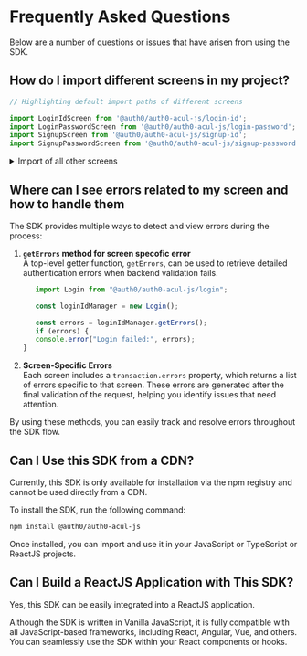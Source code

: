 # Frequently Asked Questions

Below are a number of questions or issues that have arisen from using the SDK.

## How do I import different screens in my project?

```typescript
// Highlighting default import paths of different screens

import LoginIdScreen from '@auth0/auth0-acul-js/login-id';
import LoginPasswordScreen from '@auth0/auth0-acul-js/login-password';
import SignupScreen from '@auth0/auth0-acul-js/signup-id';
import SignupPasswordScreen from '@auth0/auth0-acul-js/signup-password';
```

<details>
  <summary>Import of all other screens</summary>

```javascript
import LoginPasswordlessEmailCodeScreen from '@auth0/auth0-acul-js/login-passwordless-email-code';
import LoginPasswordlessEmailSMSOTP from '@auth0/auth0-acul-js/login-passwordless-sms-otp';
import PasskeyEnrolmentScreen from '@auth0/auth0-acul-js/passkey-enrollment';
import PasskeyEnrolmentLocalScreen from '@auth0/auth0-acul-js/passkey-enrollment-local';
import PhoneIdentifierChallengeScreen from '@auth0/auth0-acul-js/phone-identifier-challenge';
import PhoneIdentifierEnrolmentScreen from '@auth0/auth0-acul-js/phone-identifier-enrollment';
import EmailIdentifierChallengeScreen from '@auth0/auth0-acul-js/email-identifier-challenge';
import InterstitialCaptchaScreen from '@auth0/auth0-acul-js/interstitial-captcha';
import Login from '@auth0/auth0-acul-js/login';
import Signup from '@auth0/auth0-acul-js/signup';
import ResetPassword from '@auth0/auth0-acul-js/reset-password';
import ResetPasswordRequest from '@auth0/auth0-acul-js/reset-password-request';
import ResetPasswordEmail from '@auth0/auth0-acul-js/reset-password-email';
import ResetPasswordSuccess from '@auth0/auth0-acul-js/reset-password-success';
import ResetPasswordError from '@auth0/auth0-acul-js/reset-password-error';

// MFA related screens
import MfaDetectBrowserCapabilities from '@auth0/auth0-acul-js/mfa-detect-browser-capabilities';
import MfaEnrollResult from '@auth0/auth0-acul-js/mfa-enroll-result';
import MfaBeginEnrollOptions from '@auth0/auth0-acul-js/mfa-begin-enroll-options';
import MfaLoginOptions from '@auth0/auth0-acul-js/mfa-login-options';
import MfaPushEnrollmentQr from '@auth0/auth0-acul-js/mfa-push-enrollment-qr';
import MfaPushWelcome from '@auth0/auth0-acul-js/mfa-push-welcome';
import MfaPushChallengePush from '@auth0/auth0-acul-js/mfa-push-challenge-push';
import MfaPushList from '@auth0/auth0-acul-js/mfa-push-list';
import MfaCountryCodes from '@auth0/auth0-acul-js/mfa-country-codes';
import MfaSmsChallenge from '@auth0/auth0-acul-js/mfa-sms-challenge';
import MfaSmsEnrollment from '@auth0/auth0-acul-js/mfa-sms-enrollment';
import MfaSmsList from '@auth0/auth0-acul-js/mfa-sms-list';
import MfaEmailChallenge from '@auth0/auth0-acul-js/mfa-email-challenge';
import MfaEmailList from '@auth0/auth0-acul-js/mfa-email-list';
```

</details>

## Where can I see errors related to my screen and how to handle them

The SDK provides multiple ways to detect and view errors during the process:

1. **`getErrors` method for screen specofic error**  
   A top-level getter function, `getErrors`, can be used to retrieve detailed authentication errors when backend validation fails.
   ```javascript
      import Login from "@auth0/auth0-acul-js/login";

      const loginIdManager = new Login();

      const errors = loginIdManager.getErrors();
      if (errors) {
      console.error("Login failed:", errors);
   }
   ```
1. **Screen-Specific Errors**  
   Each screen includes a `transaction.errors` property, which returns a list of errors specific to that screen. These errors are generated after the final validation of the request, helping you identify issues that need attention.


By using these methods, you can easily track and resolve errors throughout the SDK flow.

## Can I Use this SDK from a CDN?

Currently, this SDK is only available for installation via the npm registry and cannot be used directly from a CDN.

To install the SDK, run the following command:

```sh
npm install @auth0/auth0-acul-js
```

Once installed, you can import and use it in your JavaScript or TypeScript or ReactJS projects.

## Can I Build a ReactJS Application with This SDK?

Yes, this SDK can be easily integrated into a ReactJS application.

Although the SDK is written in Vanilla JavaScript, it is fully compatible with all JavaScript-based frameworks, including React, Angular, Vue, and others. You can seamlessly use the SDK within your React components or hooks.

